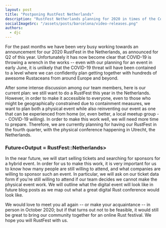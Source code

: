 ```yaml
---
layout: post
title: "Postponing RustFest Netherlands"
description: "RustFest Netherlands planning for 2020 in times of the Coronavirus"
socialImageSrc: "/assets/posts/barcelona/video-releases.png"
authors:
  - djc
---
```


For the past months we have been very busy working towards an announcement
for our 2020 RustFest in the Netherlands, as announced for Q2 of this year.
Unfortunately it has now become clear that COVID-19 is throwing a wrench in the works --
even with our planning for an event in early June,
it is unlikely that the COVID-19 threat will have been contained to a level
where we can confidently plan getting together with hundreds of awesome Rustaceans
from around Europe and beyond.

After some intense discussion among our team members, here is our current plan:
we still want to do a RustFest this year in the Netherlands.
However, in order to make it accessible to everyone,
even to those who might be geographically constrained due to containment measures,
we want to plan both a physical event while also reinventing our event as one that
can be experienced from home (or, even better, a local meetup group -- COVID-19 willing).
In order to make this work well, we will need more time to prepare.
Therefore, we are currently planning for having our RustFest in the fourth quarter,
with the physical conference happening in Utrecht, the Netherlands.

### Future<Output = RustFest::Netherlands>

In the near future, we will start selling tickets and searching for sponsors for a hybrid event.
In order for us to make this work, it is very important for us to know how many people are
still willing to attend, and what companies are willing to sponsor such an event. In particular,
we will ask on our ticket data form if you're still willing to attend if our team decides we
cannot make the physical event work. We will outline what the digital event will look like in
future blog posts as we map out what a great digital Rust conference would look like.

We would love to meet you all again -- or make your acquaintance -- in person in October 2020;
but if that turns out not to be feasible, it would still be great to bring our community together
for an online Rust festival. We hope you will RustFest with us.
